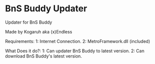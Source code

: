 # BnS Buddy Updater
Updater for BnS Buddy

Made by Kogaruh aka (x)Endless

Requirements:
1: Internet Connection. 
2: MetroFramework.dll (included)

What Does it do?:
1: Can updater BnS Buddy to latest version.
2: Can download BnS Buddy's latest version.
